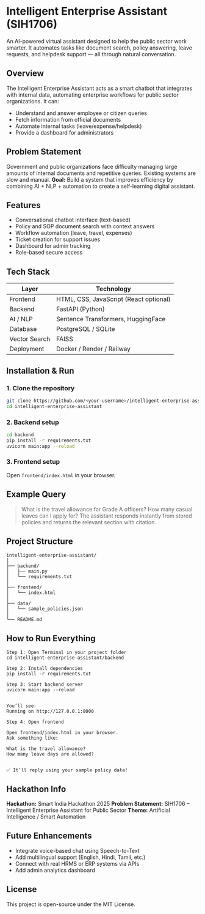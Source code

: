 


# Intelligent Enterprise Assistant (SIH1706)

An AI-powered virtual assistant designed to help the public sector work smarter. It automates tasks like document search, policy answering, leave requests, and helpdesk support — all through natural conversation.

## Overview

The Intelligent Enterprise Assistant acts as a smart chatbot that integrates with internal data, automating enterprise workflows for public sector organizations.
It can:

* Understand and answer employee or citizen queries
* Fetch information from official documents
* Automate internal tasks (leave/expense/helpdesk)
* Provide a dashboard for administrators

## Problem Statement

Government and public organizations face difficulty managing large amounts of internal documents and repetitive queries. Existing systems are slow and manual.
**Goal:** Build a system that improves efficiency by combining AI + NLP + automation to create a self-learning digital assistant.

## Features

* Conversational chatbot interface (text-based)
* Policy and SOP document search with context answers
* Workflow automation (leave, travel, expenses)
* Ticket creation for support issues
* Dashboard for admin tracking
* Role-based secure access

## Tech Stack

| Layer         | Technology                             |
| ------------- | -------------------------------------- |
| Frontend      | HTML, CSS, JavaScript (React optional) |
| Backend       | FastAPI (Python)                       |
| AI / NLP      | Sentence Transformers, HuggingFace     |
| Database      | PostgreSQL / SQLite                    |
| Vector Search | FAISS                                  |
| Deployment    | Docker / Render / Railway              |

## Installation & Run

### 1. Clone the repository

```bash
git clone https://github.com/<your-username>/intelligent-enterprise-assistant.git
cd intelligent-enterprise-assistant
```

### 2. Backend setup

```bash
cd backend
pip install -r requirements.txt
uvicorn main:app --reload
```

### 3. Frontend setup

Open `frontend/index.html` in your browser.

## Example Query

> What is the travel allowance for Grade A officers?
> How many casual leaves can I apply for?
> The assistant responds instantly from stored policies and returns the relevant section with citation.

## Project Structure

```
intelligent-enterprise-assistant/
│
├── backend/
│   ├── main.py
│   └── requirements.txt
│
├── frontend/
│   └── index.html
│
├── data/
│   └── sample_policies.json
│
└── README.md
```
## How to Run Everything
```
Step 1: Open Terminal in your project folder
cd intelligent-enterprise-assistant/backend

Step 2: Install dependencies
pip install -r requirements.txt

Step 3: Start backend server
uvicorn main:app --reload


You’ll see:
Running on http://127.0.0.1:8000

Step 4: Open frontend

Open frontend/index.html in your browser.
Ask something like:

What is the travel allowance?
How many leave days are allowed?


✅ It’ll reply using your sample policy data!
```



## Hackathon Info

**Hackathon:** Smart India Hackathon 2025
**Problem Statement:** SIH1706 – Intelligent Enterprise Assistant for Public Sector
**Theme:** Artificial Intelligence / Smart Automation

## Future Enhancements

* Integrate voice-based chat using Speech-to-Text
* Add multilingual support (English, Hindi, Tamil, etc.)
* Connect with real HRMS or ERP systems via APIs
* Add admin analytics dashboard

## License

This project is open-source under the MIT License.



